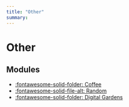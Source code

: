 ```yaml
---
title: "Other"
summary:
---
```


Other
===

Modules
---

- [:fontawesome-solid-folder: Coffee](coffee/index.md)
- [:fontawesome-solid-file-alt: Random](01_random.md)
- [:fontawesome-solid-folder: Digital Gardens](digital-gardens/index.md)
